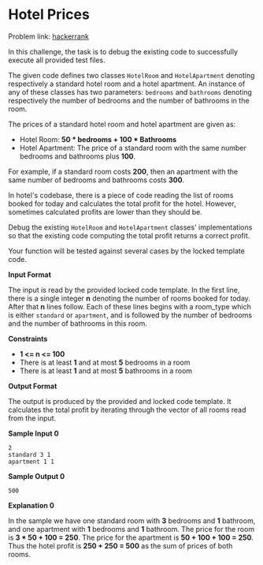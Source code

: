 # Hotel Prices
Problem link: [hackerrank](https://www.hackerrank.com/challenges/hotel-prices/problem)

In this challenge, the task is to debug the existing code to successfully execute all provided test files.

The given code defines two classes `HotelRoom` and `HotelApartment` denoting respectively a standard hotel room and a hotel apartment. An instance of any of these classes has two parameters: `bedrooms` and `bathrooms` denoting respectively the number of bedrooms and the number of bathrooms in the room.

The prices of a standard hotel room and hotel apartment are given as:
- Hotel Room: **50 * bedrooms + 100 * Bathrooms**
- Hotel Apartment: The price of a standard room with the same number bedrooms and bathrooms plus **100**.

For example, if a standard room costs **200**, then an apartment with the same number of bedrooms and bathrooms costs **300**.

In hotel's codebase, there is a piece of code reading the list of rooms booked for today and calculates the total profit for the hotel. However, sometimes calculated profits are lower than they should be.

Debug the existing `HotelRoom` and `HotelApartment` classes' implementations so that the existing code computing the total profit returns a correct profit.

Your function will be tested against several cases by the locked template code.

**Input Format**

The input is read by the provided locked code template.
In the first line, there is a single integer **n** denoting the number of rooms booked for today.
After that **n** lines follow. Each of these lines begins with a room_type which is either `standard` or `apartment`, and is followed by the number of bedrooms and the number of bathrooms in this room.

**Constraints**
- **1 <= n <= 100**
- There is at least **1** and at most **5** bedrooms in a room
- There is at least **1** and at most **5** bathrooms in a room

**Output Format**

The output is produced by the provided and locked code template. It calculates the total profit by iterating through the vector of all rooms read from the input.

**Sample Input 0**
```
2
standard 3 1
apartment 1 1
```

**Sample Output 0**
```
500
```

**Explanation 0**

In the sample we have one standard room with **3** bedrooms and **1** bathroom, and one apartment with **1** bedrooms and **1** bathroom. The price for the room is **3 * 50 + 100 = 250**. The price for the apartment is **50 + 100 + 100 = 250**. Thus the hotel profit is **250 + 250 = 500** as the sum of prices of both rooms.